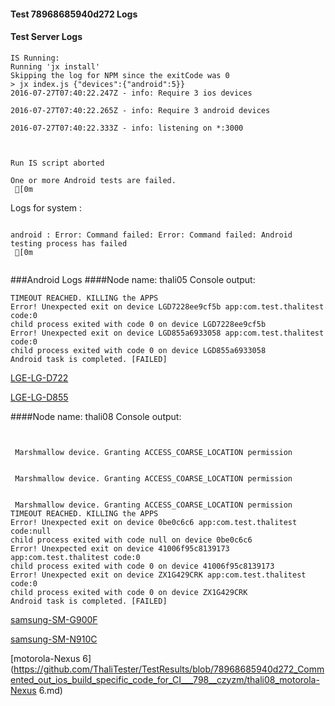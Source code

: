 #### Test 78968685940d272 Logs

#### Test Server Logs
```
IS Running:
Running 'jx install'
Skipping the log for NPM since the exitCode was 0
> jx index.js {"devices":{"android":5}}
2016-07-27T07:40:22.247Z - info: Require 3 ios devices

2016-07-27T07:40:22.265Z - info: Require 3 android devices

2016-07-27T07:40:22.333Z - info: listening on *:3000


 
Run IS script aborted
 
One or more Android tests are failed.
 [0m

```


Logs for system : 
```

android : Error: Command failed: Error: Command failed: Android testing process has failed
 [0m


```
###Android Logs
####Node name: thali05
Console output:
```
TIMEOUT REACHED. KILLING the APPS
Error! Unexpected exit on device LGD7228ee9cf5b app:com.test.thalitest code:0 
child process exited with code 0 on device LGD7228ee9cf5b 
Error! Unexpected exit on device LGD855a6933058 app:com.test.thalitest code:0 
child process exited with code 0 on device LGD855a6933058 
Android task is completed. [FAILED]
```
[LGE-LG-D722](https://github.com/ThaliTester/TestResults/blob/78968685940d272_Commented_out_ios_build_specific_code_for_CI___798__czyzm/thali05_LGE-LG-D722.md)

[LGE-LG-D855](https://github.com/ThaliTester/TestResults/blob/78968685940d272_Commented_out_ios_build_specific_code_for_CI___798__czyzm/thali05_LGE-LG-D855.md)

####Node name: thali08
Console output:
```


 Marshmallow device. Granting ACCESS_COARSE_LOCATION permission


 Marshmallow device. Granting ACCESS_COARSE_LOCATION permission


 Marshmallow device. Granting ACCESS_COARSE_LOCATION permission
TIMEOUT REACHED. KILLING the APPS
Error! Unexpected exit on device 0be0c6c6 app:com.test.thalitest code:null 
child process exited with code null on device 0be0c6c6 
Error! Unexpected exit on device 41006f95c8139173 app:com.test.thalitest code:0 
child process exited with code 0 on device 41006f95c8139173 
Error! Unexpected exit on device ZX1G429CRK app:com.test.thalitest code:0 
child process exited with code 0 on device ZX1G429CRK 
Android task is completed. [FAILED]
```
[samsung-SM-G900F](https://github.com/ThaliTester/TestResults/blob/78968685940d272_Commented_out_ios_build_specific_code_for_CI___798__czyzm/thali08_samsung-SM-G900F.md)

[samsung-SM-N910C](https://github.com/ThaliTester/TestResults/blob/78968685940d272_Commented_out_ios_build_specific_code_for_CI___798__czyzm/thali08_samsung-SM-N910C.md)

[motorola-Nexus 6](https://github.com/ThaliTester/TestResults/blob/78968685940d272_Commented_out_ios_build_specific_code_for_CI___798__czyzm/thali08_motorola-Nexus 6.md)




